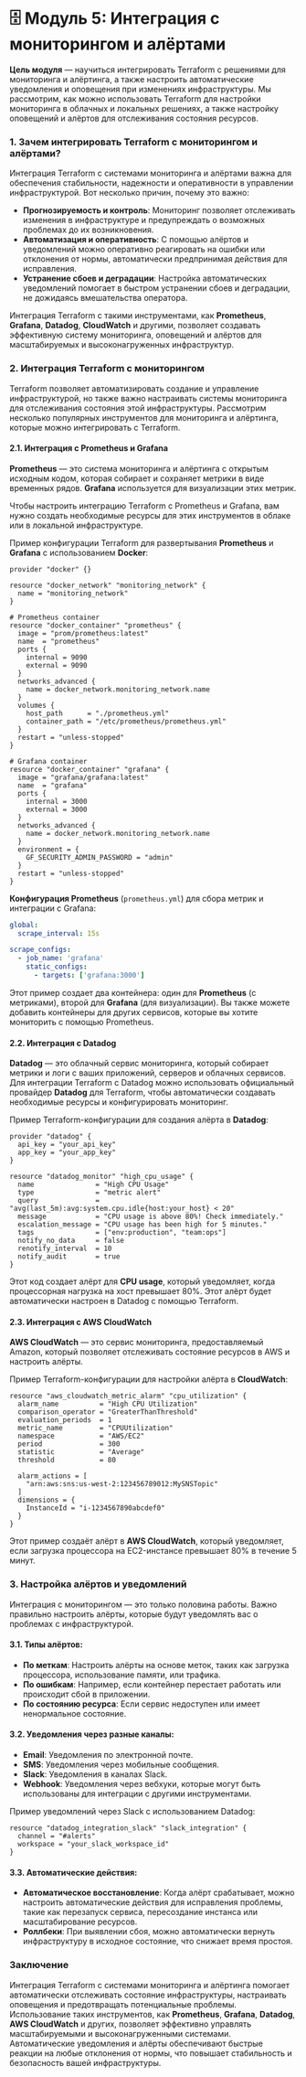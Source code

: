# 🗄️ Модуль 5: Интеграция с мониторингом и алёртами

**Цель модуля** — научиться интегрировать Terraform с решениями для мониторинга и алёртинга, а также настроить автоматические уведомления и оповещения при изменениях инфраструктуры. Мы рассмотрим, как можно использовать Terraform для настройки мониторинга в облачных и локальных решениях, а также настройку оповещений и алёртов для отслеживания состояния ресурсов.

### 1. **Зачем интегрировать Terraform с мониторингом и алёртами?**

Интеграция Terraform с системами мониторинга и алёртами важна для обеспечения стабильности, надежности и оперативности в управлении инфраструктурой. Вот несколько причин, почему это важно:

* **Прогнозируемость и контроль**: Мониторинг позволяет отслеживать изменения в инфраструктуре и предупреждать о возможных проблемах до их возникновения.
* **Автоматизация и оперативность**: С помощью алёртов и уведомлений можно оперативно реагировать на ошибки или отклонения от нормы, автоматически предпринимая действия для исправления.
* **Устранение сбоев и деградации**: Настройка автоматических уведомлений помогает в быстром устранении сбоев и деградации, не дожидаясь вмешательства оператора.

Интеграция Terraform с такими инструментами, как **Prometheus**, **Grafana**, **Datadog**, **CloudWatch** и другими, позволяет создавать эффективную систему мониторинга, оповещений и алёртов для масштабируемых и высоконагруженных инфраструктур.

### 2. **Интеграция Terraform с мониторингом**

Terraform позволяет автоматизировать создание и управление инфраструктурой, но также важно настраивать системы мониторинга для отслеживания состояния этой инфраструктуры. Рассмотрим несколько популярных инструментов для мониторинга и алёртинга, которые можно интегрировать с Terraform.

#### 2.1. **Интеграция с Prometheus и Grafana**

**Prometheus** — это система мониторинга и алёртинга с открытым исходным кодом, которая собирает и сохраняет метрики в виде временных рядов. **Grafana** используется для визуализации этих метрик.

Чтобы настроить интеграцию Terraform с Prometheus и Grafana, вам нужно создать необходимые ресурсы для этих инструментов в облаке или в локальной инфраструктуре.

Пример конфигурации Terraform для развертывания **Prometheus** и **Grafana** с использованием **Docker**:

```hcl
provider "docker" {}

resource "docker_network" "monitoring_network" {
  name = "monitoring_network"
}

# Prometheus container
resource "docker_container" "prometheus" {
  image = "prom/prometheus:latest"
  name  = "prometheus"
  ports {
    internal = 9090
    external = 9090
  }
  networks_advanced {
    name = docker_network.monitoring_network.name
  }
  volumes {
    host_path      = "./prometheus.yml"
    container_path = "/etc/prometheus/prometheus.yml"
  }
  restart = "unless-stopped"
}

# Grafana container
resource "docker_container" "grafana" {
  image = "grafana/grafana:latest"
  name  = "grafana"
  ports {
    internal = 3000
    external = 3000
  }
  networks_advanced {
    name = docker_network.monitoring_network.name
  }
  environment = {
    GF_SECURITY_ADMIN_PASSWORD = "admin"
  }
  restart = "unless-stopped"
}
```

**Конфигурация Prometheus** (`prometheus.yml`) для сбора метрик и интеграции с Grafana:

```yaml
global:
  scrape_interval: 15s

scrape_configs:
  - job_name: 'grafana'
    static_configs:
      - targets: ['grafana:3000']
```

Этот пример создает два контейнера: один для **Prometheus** (с метриками), второй для **Grafana** (для визуализации). Вы также можете добавить контейнеры для других сервисов, которые вы хотите мониторить с помощью Prometheus.

#### 2.2. **Интеграция с Datadog**

**Datadog** — это облачный сервис мониторинга, который собирает метрики и логи с ваших приложений, серверов и облачных сервисов. Для интеграции Terraform с Datadog можно использовать официальный провайдер **Datadog** для Terraform, чтобы автоматически создавать необходимые ресурсы и конфигурировать мониторинг.

Пример Terraform-конфигурации для создания алёрта в **Datadog**:

```hcl
provider "datadog" {
  api_key = "your_api_key"
  app_key = "your_app_key"
}

resource "datadog_monitor" "high_cpu_usage" {
  name               = "High CPU Usage"
  type               = "metric alert"
  query              = "avg(last_5m):avg:system.cpu.idle{host:your_host} < 20"
  message            = "CPU usage is above 80%! Check immediately."
  escalation_message = "CPU usage has been high for 5 minutes."
  tags               = ["env:production", "team:ops"]
  notify_no_data     = false
  renotify_interval  = 10
  notify_audit       = true
}
```

Этот код создает алёрт для **CPU usage**, который уведомляет, когда процессорная нагрузка на хост превышает 80%. Этот алёрт будет автоматически настроен в Datadog с помощью Terraform.

#### 2.3. **Интеграция с AWS CloudWatch**

**AWS CloudWatch** — это сервис мониторинга, предоставляемый Amazon, который позволяет отслеживать состояние ресурсов в AWS и настроить алёрты.

Пример Terraform-конфигурации для настройки алёрта в **CloudWatch**:

```hcl
resource "aws_cloudwatch_metric_alarm" "cpu_utilization" {
  alarm_name          = "High CPU Utilization"
  comparison_operator = "GreaterThanThreshold"
  evaluation_periods  = 1
  metric_name         = "CPUUtilization"
  namespace           = "AWS/EC2"
  period              = 300
  statistic           = "Average"
  threshold           = 80

  alarm_actions = [
    "arn:aws:sns:us-west-2:123456789012:MySNSTopic"
  ]
  dimensions = {
    InstanceId = "i-1234567890abcdef0"
  }
}
```

Этот пример создаёт алёрт в **AWS CloudWatch**, который уведомляет, если загрузка процессора на EC2-инстансе превышает 80% в течение 5 минут.

### 3. **Настройка алёртов и уведомлений**

Интеграция с мониторингом — это только половина работы. Важно правильно настроить алёрты, которые будут уведомлять вас о проблемах с инфраструктурой.

#### 3.1. **Типы алёртов**:

* **По меткам**: Настроить алёрты на основе меток, таких как загрузка процессора, использование памяти, или трафика.
* **По ошибкам**: Например, если контейнер перестает работать или происходит сбой в приложении.
* **По состоянию ресурса**: Если сервис недоступен или имеет ненормальное состояние.

#### 3.2. **Уведомления через разные каналы**:

* **Email**: Уведомления по электронной почте.
* **SMS**: Уведомления через мобильные сообщения.
* **Slack**: Уведомления в каналах Slack.
* **Webhook**: Уведомления через вебхуки, которые могут быть использованы для интеграции с другими инструментами.

Пример уведомлений через Slack с использованием Datadog:

```hcl
resource "datadog_integration_slack" "slack_integration" {
  channel = "#alerts"
  workspace = "your_slack_workspace_id"
}
```

#### 3.3. **Автоматические действия**:

* **Автоматическое восстановление**: Когда алёрт срабатывает, можно настроить автоматические действия для исправления проблемы, такие как перезапуск сервиса, пересоздание инстанса или масштабирование ресурсов.
* **Роллбеки**: При выявлении сбоя, можно автоматически вернуть инфраструктуру в исходное состояние, что снижает время простоя.

### Заключение

Интеграция Terraform с системами мониторинга и алёртинга помогает автоматически отслеживать состояние инфраструктуры, настраивать оповещения и предотвращать потенциальные проблемы. Использование таких инструментов, как **Prometheus**, **Grafana**, **Datadog**, **AWS CloudWatch** и других, позволяет эффективно управлять масштабируемыми и высоконагруженными системами. Автоматические уведомления и алёрты обеспечивают быстрые реакции на любые отклонения от нормы, что повышает стабильность и безопасность вашей инфраструктуры.
